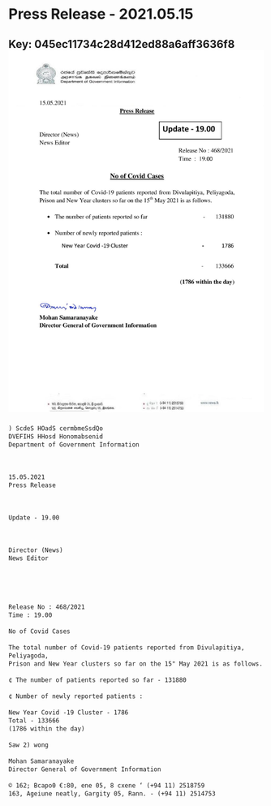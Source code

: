 # Press Release - 2021.05.15 
Key: 045ec11734c28d412ed88a6aff3636f8 
![img](img/045ec11734c28d412ed88a6aff3636f8.jpg)
---
```
) ScdeS HOadS cermbmeSsdQo
DVEFIHS HHosd Honomabsenid
Department of Government Information

 

15.05.2021
Press Release

 

Update - 19.00

 

Director (News)
News Editor

 

 

Release No : 468/2021
Time : 19.00

No of Covid Cases

The total number of Covid-19 patients reported from Divulapitiya, Peliyagoda,
Prison and New Year clusters so far on the 15" May 2021 is as follows.

¢ The number of patients reported so far - 131880

¢ Number of newly reported patients :

New Year Covid -19 Cluster - 1786
Total - 133666
(1786 within the day)

Saw 2) wong

Mohan Samaranayake
Director General of Government Information

© 162; Bcapo0 €:80, ene 05, 8 cxene ‘ (+94 11) 2518759
163, Ageiune neatly, Gargity 05, Rann. - (+94 11) 2514753

```

